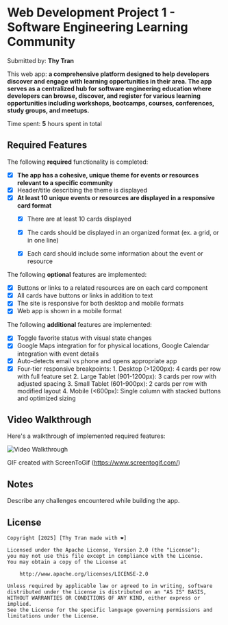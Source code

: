 # Web Development Project 1 - Software Engineering Learning Community

Submitted by: **Thy Tran**

This web app: **a comprehensive platform designed to help developers discover and engage with learning opportunities in their area. The app serves as a centralized hub for software engineering education where developers can browse, discover, and register for various learning opportunities including workshops, bootcamps, courses, conferences, study groups, and meetups.**

Time spent: **5** hours spent in total

## Required Features

The following **required** functionality is completed:

- [x] **The app has a cohesive, unique theme for events or resources relevant to a specific community**
- [x] Header/title describing the theme is displayed
- [x] **At least 10 unique events or resources are displayed in a responsive card format**
  - [x] There are at least 10 cards displayed 
  - [x] The cards should be displayed in an organized format (ex. a grid, or in one line)
  - [x] Each card should include some information about the event or resource


The following **optional** features are implemented:

- [x] Buttons or links to a related resources are on each card component
- [x] All cards have buttons or links in addition to text
- [x] The site is responsive for both desktop and mobile formats
- [x] Web app is shown in a mobile format

The following **additional** features are implemented:

* [x] Toggle favorite status with visual state changes
* [x] Google Maps integration for for physical locations, Google Calendar integration with event details
* [x] Auto-detects email vs phone and opens appropriate app
* [x] Four-tier responsive breakpoints:
      1. Desktop (>1200px): 4 cards per row with full feature set
      2. Large Tablet (901-1200px): 3 cards per row with adjusted spacing
      3. Small Tablet (601-900px): 2 cards per row with modified layout
      4. Mobile (<600px): Single column with stacked buttons and optimized sizing

## Video Walkthrough

Here's a walkthrough of implemented required features:

<img src='assets/Project1CodePath.gif' title='Video Walkthrough' width='' alt='Video Walkthrough' />

<!-- Replace this with whatever GIF tool you used! -->
GIF created with ScreenToGif (https://www.screentogif.com/)


## Notes

Describe any challenges encountered while building the app.

## License

    Copyright [2025] [Thy Tran made with ❤️]

    Licensed under the Apache License, Version 2.0 (the "License");
    you may not use this file except in compliance with the License.
    You may obtain a copy of the License at

        http://www.apache.org/licenses/LICENSE-2.0

    Unless required by applicable law or agreed to in writing, software
    distributed under the License is distributed on an "AS IS" BASIS,
    WITHOUT WARRANTIES OR CONDITIONS OF ANY KIND, either express or implied.
    See the License for the specific language governing permissions and
    limitations under the License.
